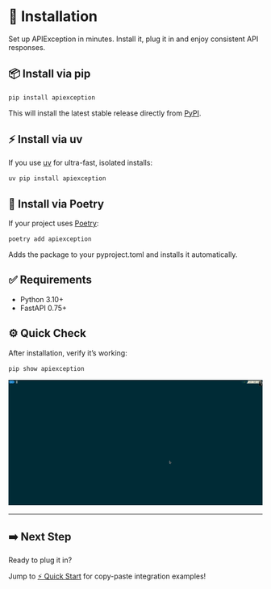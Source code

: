 # 🚀 Installation

Set up APIException in minutes.
Install it, plug it in and enjoy consistent API responses.

## 📦 Install via pip

```bash
pip install apiexception
```
This will install the latest stable release directly from [PyPI](https://pypi.org/project/apiexception/).

## ⚡ Install via uv

If you use [uv](https://docs.astral.sh/uv/) for ultra-fast, isolated installs:

```bash
uv pip install apiexception
```

## 🎯 Install via Poetry

If your project uses [Poetry](https://python-poetry.org/docs/):
```bash
poetry add apiexception
```
Adds the package to your pyproject.toml and installs it automatically.



## ✅ Requirements
- Python 3.10+
- FastAPI 0.75+

## ⚙️ Quick Check

After installation, verify it’s working:
```bash
pip show apiexception
```


![Installing the APIException for FastAPI](assets/apiexception-indexPipInstallApiexception.gif)

---

## ➡️ Next Step

Ready to plug it in?

Jump to [⚡ Quick Start](usage/quick_start.md) for copy-paste integration examples!